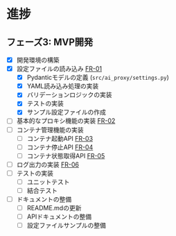 # 進捗

## フェーズ3: MVP開発

- [x] 開発環境の構築
- [x] 設定ファイルの読み込み [FR-01](/docs/project_plan/mvp.md#fr-01-設定ファイル読み込み)
  - [x] Pydanticモデルの定義 (`src/ai_proxy/settings.py`)
  - [x] YAML読み込み処理の実装
  - [x] バリデーションロジックの実装
  - [x] テストの実装
  - [x] サンプル設定ファイルの作成
- [ ] 基本的なプロキシ機能の実装 [FR-02](/docs/project_plan/mvp.md#fr-02-基本的なプロキシ機能)
- [ ] コンテナ管理機能の実装
  - [ ] コンテナ起動API [FR-03](/docs/project_plan/mvp.md#fr-03-fr-04-手動コンテナ管理api-起動停止)
  - [ ] コンテナ停止API [FR-04](/docs/project_plan/mvp.md#fr-03-fr-04-手動コンテナ管理api-起動停止)
  - [ ] コンテナ状態取得API [FR-05](/docs/project_plan/mvp.md#fr-05-コンテナ状態取得api)
- [ ] ログ出力の実装 [FR-06](/docs/project_plan/mvp.md#fr-06-基本的なログ出力)
- [ ] テストの実装
  - [ ] ユニットテスト
  - [ ] 結合テスト
- [ ] ドキュメントの整備
  - [ ] README.mdの更新
  - [ ] APIドキュメントの整備
  - [ ] 設定ファイルサンプルの整備
